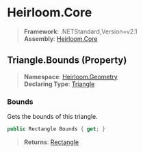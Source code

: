 # Heirloom.Core

> **Framework**: .NETStandard,Version=v2.1  
> **Assembly**: [Heirloom.Core][0]

## Triangle.Bounds (Property)

> **Namespace**: [Heirloom.Geometry][0]  
> **Declaring Type**: [Triangle][1]

### Bounds

Gets the bounds of this triangle.

```cs
public Rectangle Bounds { get; }
```

> **Returns**: [Rectangle][2]

[0]: ../../../Heirloom.Core.md
[1]: ../Triangle.md
[2]: ../../Heirloom/Rectangle.md
